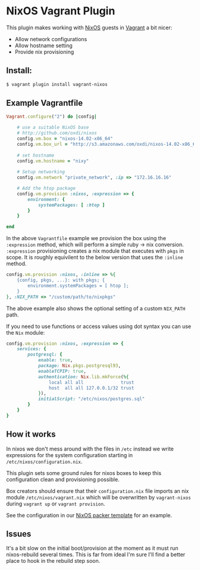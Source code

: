 # NixOS Vagrant Plugin

This plugin makes working with [NixOS](http://nixos.org) guests in [Vagrant](http://www.vagrantup.com) a bit nicer:

* Allow network configurations
* Allow hostname setting
* Provide nix provisioning

## Install:

```bash
$ vagrant plugin install vagrant-nixos
```

## Example Vagrantfile

```ruby
Vagrant.configure("2") do |config|

	# use a suitable NixOS base
	# http://github.com/oxdi/nixos
	config.vm.box = "nixos-14.02-x86_64"
	config.vm.box_url = "http://s3.amazonaws.com/oxdi/nixos-14.02-x86_64-virtualbox.box"
  	
  	# set hostname
  	config.vm.hostname = "nixy"
  
  	# Setup networking
	config.vm.network "private_network", :ip => "172.16.16.16"

	# Add the htop package
	config.vm.provision :nixos, :expression => {
		environment: {
			systemPackages: [ :htop ]
		}
	}

end
```

In the above `Vagrantfile` example we provision the box using the `:expression` method, which will perform a simple ruby -> nix conversion. `:expression` provisioning creates a nix module that executes with `pkgs` in scope. It is roughly equivilent to the below version that uses the `:inline` method.

```ruby
config.vm.provision :nixos, :inline => %{
	{config, pkgs, ...}: with pkgs; {
		environment.systemPackages = [ htop ];
	}
}, :NIX_PATH => "/custom/path/to/nixpkgs"
```

The above example also shows the optional setting of a custom `NIX_PATH` path.

If you need to use functions or access values using dot syntax you can use the `Nix` module:

```ruby
config.vm.provision :nixos, :expression => {
	services: {
		postgresql: {
			enable: true,
			package: Nix.pkgs.postgresql93,
			enableTCPIP: true,
			authentication: Nix.lib.mkForce(%{
				local all all              trust
				host  all all 127.0.0.1/32 trust
			}),
			initialScript: "/etc/nixos/postgres.sql"
		}
	}
}	
```


## How it works

In nixos we don't mess around with the files in `/etc` instead we write expressions for the system configuration starting in `/etc/nixos/configuration.nix`.

This plugin sets some ground rules for nixos boxes to keep this configuration clean and provisioning possible.

Box creators should ensure that their `configuration.nix` file imports an nix module `/etc/nixos/vagrant.nix` which will be overwritten by `vagrant-nixos` during `vagrant up` or `vagrant provision`.

See the configuration in our [NixOS packer template](http://github.com/oxdi/nixos) for an example.

## Issues

It's a bit slow on the initial boot/provision at the moment as it must run nixos-rebuild several times. This is far from ideal I'm sure I'll find a better place to hook in the rebuild step soon.

